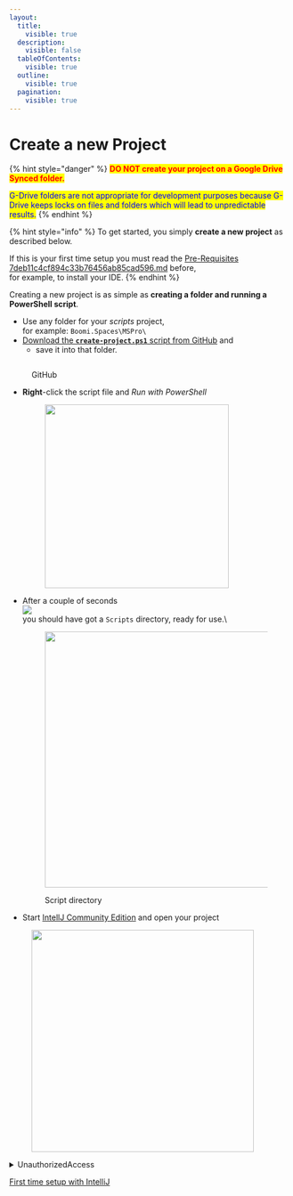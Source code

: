 ```yaml
---
layout:
  title:
    visible: true
  description:
    visible: false
  tableOfContents:
    visible: true
  outline:
    visible: true
  pagination:
    visible: true
---
```


# Create a new Project

{% hint style="danger" %}
<mark style="color:red;">**DO NOT create your project on a Google Drive Synced folder.**</mark>

<mark style="color:blue;">G-Drive folders are not appropriate for development purposes because G-Drive keeps locks on files and folders which will lead to unpredictable results.</mark>
{% endhint %}

{% hint style="info" %}
To get started, you simply **create a new project** as described below.

If this is your first time setup you must read the [Pre-Requisites 7deb11c4cf894c33b76456ab85cad596.md](<Pre-Requisites 7deb11c4cf894c33b76456ab85cad596.md> "mention") before, \
for example, to install your IDE.
{% endhint %}

Creating a new project is as simple as **creating a folder and running a PowerShell script**.

* Use any folder for your _scripts_ project,\
  for example:  `Boomi.Spaces\MSPro\`
* [Download the **`create-project.ps1`** script from GitHub](https://github.com/MarkusSchmidtPro/Boomi.Groovy.ReferenceProject/blob/main/bin/create-project.ps1) and&#x20;
  * save it into that folder.

<figure><img src="broken-reference" alt=""><figcaption><p>GitHub</p></figcaption></figure>

*   **Right**-click the script file and _Run with PowerShell_

    <div align="left">

    <figure><img src="broken-reference" alt="" width="330"><figcaption></figcaption></figure>

    </div>
*   After a couple of seconds \
    ![](broken-reference)\
    you should have got a `Scripts` directory, ready for use.\


    <div align="left">

    <figure><img src="broken-reference" alt="" width="460"><figcaption><p>Script directory</p></figcaption></figure>

    </div>
* Start [IntellJ Community Edition](<Pre-Requisites 7deb11c4cf894c33b76456ab85cad596.md>) and open your project

<div align="left">

<figure><img src="broken-reference" alt="" width="399"><figcaption></figcaption></figure>

</div>

<details>

<summary>UnauthorizedAccess</summary>

```jsx
PS C:\vStudio\BoomiProjects\ABC> **Get-ExecutionPolicy -List**

        Scope ExecutionPolicy
        ----- ---------------
MachinePolicy       Undefined
   UserPolicy       Undefined
      Process       Undefined
  CurrentUser       Undefined
 LocalMachine       AllSigned

**> Set-ExecutionPolicy -ExecutionPolicy Bypass -Scope CurrentUser**
```

</details>



[First time setup with IntelliJ](../MGF4Boomi%20-%20Groovy%20for%20Boomi%20bfadc9ce63764373816fa22fccd3cdc1/Getting%20Started%20019408ce4279434d934d162b6ed03d4e/Setup%20a%20customer%20project%20a5e8a967b06b4f9d9123b55f72e07145/First%20time%20setup%20with%20IntelliJ%208996f46e6cbe4fe9aac05d0d0a53dac2.md)
